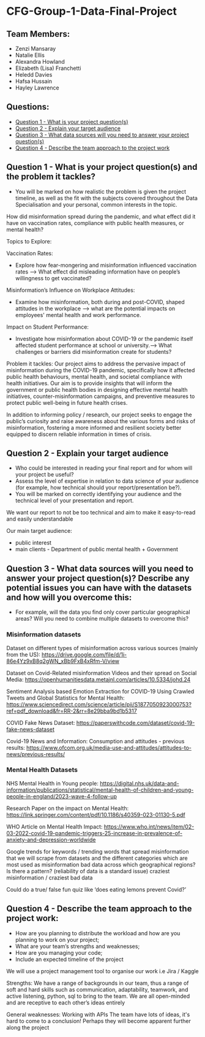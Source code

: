 # CFG-Group-1-Data-Final-Project

## Team Members:
- Zenzi Mansaray
- Natalie Ellis
- Alexandra Howland
- Elizabeth (Lisa) Franchetti
- Heledd Davies
- Hafsa Hussain
- Hayley Lawrence

## Questions:

- [Question 1 - What is your project question(s)](#question-1---what-is-your-project-questions-and-the-problem-it-tackles)
- [Question 2 - Explain your target audience](#question-2---explain-your-target-audience)
- [Question 3 - What data sources will you need to answer your project question(s)](#question-3---what-data-sources-will-you-need-to-answer-your-project-questions-describe-any-potential-issues-you-can-have-with-the-datasets-and-how-will-you-overcome-this)
- [Question 4 - Describe the team approach to the project work](#question-4---describe-the-team-approach-to-the-project-work)


## Question 1 - What is your project question(s) and the problem it tackles?
- You will be marked on how realistic the problem is given the project timeline, as well as the fit with the subjects covered throughout the Data Specialisation and your personal, common interests in the topic.
  
How did misinformation spread during the pandemic, and what effect did it have on vaccination rates, compliance with public health measures, or mental health?


Topics to Explore:

Vaccination Rates:
- Explore how fear-mongering and misinformation influenced vaccination rates —> What effect did misleading information have on people’s willingness to get vaccinated?
  
Misinformation’s Influence on Workplace Attitudes:

- Examine how misinformation, both during and post-COVID, shaped attitudes in the workplace —> what are the potential impacts on employees' mental health and work performance.
  
Impact on Student Performance:

- Investigate how misinformation about COVID-19 or the pandemic itself affected student performance at school or university.--> What challenges or barriers did misinformation create for students?

  
Problem it tackles:
Our project aims to address the pervasive impact of misinformation during the COVID-19 pandemic, specifically how it affected public health behaviours, mental health, and societal compliance with health initiatives. Our aim is to provide insights that will inform the government or public health bodies in designing effective mental health initiatives, counter-misinformation campaigns, and preventive measures to protect public well-being in future health crises.


In addition to informing policy / research, our project seeks to engage the public’s curiosity and raise awareness about the various forms and risks of misinformation, fostering a more informed and resilient society better equipped to discern reliable information in times of crisis.



## Question 2 - Explain your target audience
- Who could be interested in reading your final report and for whom will your project be useful?
- Assess the level of expertise in relation to data science of your audience (for example, how technical should your report/presentation be?).
- You will be marked on correctly identifying your audience and the technical level of your presentation and report.

We want our report to not be too technical and aim to make it easy-to-read and easily understandable

Our main target audience: 
- public interest
- main clients - Department of public mental health + Government


## Question 3 - What data sources will you need to answer your project question(s)? Describe any potential issues you can have with the datasets and how will you overcome this:
- For example, will the data you find only cover particular geographical areas? Will you need to combine multiple datasets to overcome this?
  
### Misinformation datasets

Dataset on different types of misinformation across various sources (mainly from the US):
https://drive.google.com/file/d/1i-86e4Yz9xB8q2gWN_xBb9FxB4xRfm-V/view 

Dataset on Covid-Related misinformation Videos and their spread on Social Media: 
https://openhumanitiesdata.metajnl.com/articles/10.5334/johd.24

Sentiment Analysis based Emotion Extraction for COVID-19 Using
Crawled Tweets and Global Statistics for Mental Health:
https://www.sciencedirect.com/science/article/pii/S1877050923000753?ref=pdf_download&fr=RR-2&rr=8e29bba9bd1b5317




COVID Fake News Dataset: 
https://paperswithcode.com/dataset/covid-19-fake-news-dataset

Covid-19 News and Information: Consumption and attitudes - previous results:
https://www.ofcom.org.uk/media-use-and-attitudes/attitudes-to-news/previous-results/


### Mental Health Datasets

NHS Mental Health in Young people: 
https://digital.nhs.uk/data-and-information/publications/statistical/mental-health-of-children-and-young-people-in-england/2023-wave-4-follow-up

Research Paper on the impact on Mental Health:
https://link.springer.com/content/pdf/10.1186/s40359-023-01130-5.pdf

WHO Article on Mental Health Impact:
https://www.who.int/news/item/02-03-2022-covid-19-pandemic-triggers-25-increase-in-prevalence-of-anxiety-and-depression-worldwide



Google trends for keywords / trending words that spread misinformation that we will scrape from datasets and the different categories which are most used as misinformation
bad data across which geographical regions? Is there a pattern? (reliability of data is a standard issue)
craziest misinformation / craziest bad data

Could do a true/ false fun quiz like ‘does eating lemons prevent Covid?’ 



## Question 4 - Describe the team approach to the project work:
- How are you planning to distribute the workload and how are you planning to work on your project;
- What are your team’s strengths and weaknesses;
- How are you managing your code;
- Include an expected timeline of the project

We will use a project management tool to organise our work i.e Jira / Kaggle

Strengths:
We have a  range of backgrounds in our team, thus a range of soft and hard skills such as communication, adaptability, teamwork, and active listening, python, sql to bring to the team.
We are all open-minded and are receptive to each other’s ideas entirely

General weaknesses:
Working with APIs
The team have lots of ideas, it's hard to come to a conclusion!
Perhaps they will become apparent further along the project

